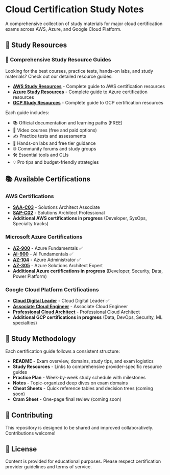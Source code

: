 # Cloud Certification Study Notes

A comprehensive collection of study materials for major cloud certification exams across AWS, Azure, and Google Cloud Platform.

## 🎯 Study Resources

### 📖 Comprehensive Study Resource Guides
Looking for the best courses, practice tests, hands-on labs, and study materials? Check out our detailed resource guides:

- **[AWS Study Resources](.templates/resources-aws.md)** - Complete guide to AWS certification resources
- **[Azure Study Resources](.templates/resources-azure.md)** - Complete guide to Azure certification resources
- **[GCP Study Resources](.templates/resources-gcp.md)** - Complete guide to GCP certification resources

Each guide includes:
- 📚 Official documentation and learning paths (FREE)
- 🎥 Video courses (free and paid options)
- ✍️ Practice tests and assessments
- 🔬 Hands-on labs and free tier guidance
- 🌐 Community forums and study groups
- 🛠️ Essential tools and CLIs
- 💡 Pro tips and budget-friendly strategies

## 📚 Available Certifications

### AWS Certifications
- **[SAA-C03](exams/aws/saa-c03/)** - Solutions Architect Associate
- **[SAP-C02](exams/aws/sap-c02/)** - Solutions Architect Professional
- **Additional AWS certifications in progress** (Developer, SysOps, Specialty tracks)

### Microsoft Azure Certifications
- **[AZ-900](exams/azure/az-900/)** - Azure Fundamentals ✅
- **[AI-900](exams/azure/ai-900/)** - AI Fundamentals ✅
- **[AZ-104](exams/azure/az-104/)** - Azure Administrator ✅
- **[AZ-305](exams/azure/az-305/)** - Azure Solutions Architect Expert
- **Additional Azure certifications in progress** (Developer, Security, Data, Power Platform)

### Google Cloud Platform Certifications
- **[Cloud Digital Leader](exams/gcp/cloud-digital-leader/)** - Cloud Digital Leader ✅
- **[Associate Cloud Engineer](exams/gcp/cloud-engineer/)** - Associate Cloud Engineer
- **[Professional Cloud Architect](exams/gcp/pca/)** - Professional Cloud Architect
- **Additional GCP certifications in progress** (Data, DevOps, Security, ML specialties)

## 🎯 Study Methodology

Each certification guide follows a consistent structure:
- **README** - Exam overview, domains, study tips, and exam logistics
- **Study Resources** - Links to comprehensive provider-specific resource guides
- **Practice Plan** - Week-by-week study schedule with milestones
- **Notes** - Topic-organized deep dives on exam domains
- **Cheat Sheets** - Quick reference tables and decision trees (coming soon)
- **Cram Sheet** - One-page final review (coming soon)

## 🤝 Contributing

This repository is designed to be shared and improved collaboratively. Contributions welcome!

## 📄 License

Content is provided for educational purposes. Please respect certification provider guidelines and terms of service.
